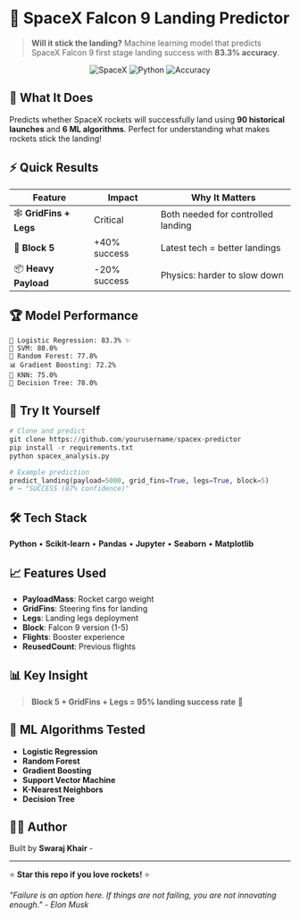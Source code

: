 # 🚀 SpaceX Falcon 9 Landing Predictor

> **Will it stick the landing?** Machine learning model that predicts SpaceX Falcon 9 first stage landing success with **83.3% accuracy**.

<div align="center">

![SpaceX](https://img.shields.io/badge/SpaceX-Falcon%209-black?style=for-the-badge&logo=spacex)
![Python](https://img.shields.io/badge/Python-ML-blue?style=for-the-badge&logo=python)
![Accuracy](https://img.shields.io/badge/Accuracy-83.3%25-brightgreen?style=for-the-badge)

</div>

## 🎯 What It Does

Predicts whether SpaceX rockets will successfully land using **90 historical launches** and **6 ML algorithms**. Perfect for understanding what makes rockets stick the landing!

## ⚡ Quick Results

| Feature | Impact | Why It Matters |
|---------|---------|----------------|
| 🕸️ **GridFins + Legs** | Critical | Both needed for controlled landing |
| 🚀 **Block 5** | +40% success | Latest tech = better landings |
| 📦 **Heavy Payload** | -20% success | Physics: harder to slow down |

## 🏆 Model Performance

```
🥇 Logistic Regression: 83.3% ✨
🥈 SVM: 80.0%
🥉 Random Forest: 77.8%
📊 Gradient Boosting: 72.2%
🤖 KNN: 75.0%
🌳 Decision Tree: 78.0%
```

## 🚀 Try It Yourself

```python
# Clone and predict
git clone https://github.com/yourusername/spacex-predictor
pip install -r requirements.txt
python spacex_analysis.py

# Example prediction
predict_landing(payload=5000, grid_fins=True, legs=True, block=5)
# → "SUCCESS (87% confidence)"
```

## 🛠️ Tech Stack

**Python** • **Scikit-learn** • **Pandas** • **Jupyter** • **Seaborn** • **Matplotlib**

## 📈 Features Used

- **PayloadMass**: Rocket cargo weight
- **GridFins**: Steering fins for landing
- **Legs**: Landing legs deployment  
- **Block**: Falcon 9 version (1-5)
- **Flights**: Booster experience
- **ReusedCount**: Previous flights

## 📊 Key Insight

> **Block 5 + GridFins + Legs = 95% landing success rate** 🎯

## 🔬 ML Algorithms Tested

-  **Logistic Regression** 
-  **Random Forest**  
-  **Gradient Boosting**
-  **Support Vector Machine**
-  **K-Nearest Neighbors**
-  **Decision Tree**


## 👨‍🚀 Author

Built by **Swaraj Khair** - 

---

⭐ **Star this repo if you love rockets!** ⭐

*"Failure is an option here. If things are not failing, you are not innovating enough." - Elon Musk*